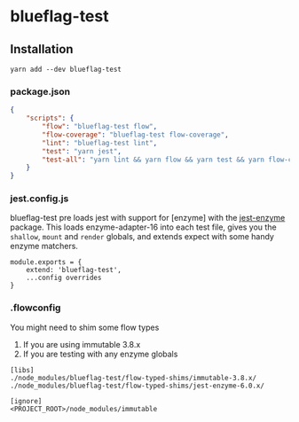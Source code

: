 # blueflag-test

## Installation

```
yarn add --dev blueflag-test
```

### package.json

```json
{
    "scripts": {
        "flow": "blueflag-test flow",
        "flow-coverage": "blueflag-test flow-coverage",
        "lint": "blueflag-test lint",
        "test": "yarn jest",
        "test-all": "yarn lint && yarn flow && yarn test && yarn flow-coverage"
    }
}
```

### jest.config.js

blueflag-test pre loads jest with support for [enzyme] with the [jest-enzyme] package. 
This loads enzyme-adapter-16 into each test file, gives you the `shallow`, `mount` and `render` globals,
and extends expect with some handy enzyme matchers.

```
module.exports = {
    extend: 'blueflag-test',
    ...config overrides
}
```

### .flowconfig
You might need to shim some flow types

1. If you are using immutable 3.8.x
2. If you are testing with any enzyme globals

```
[libs]
./node_modules/blueflag-test/flow-typed-shims/immutable-3.8.x/
./node_modules/blueflag-test/flow-typed-shims/jest-enzyme-6.0.x/

[ignore]
<PROJECT_ROOT>/node_modules/immutable
```

[jest-enzyme]: https://github.com/FormidableLabs/enzyme-matchers
